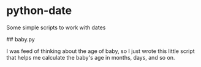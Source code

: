 # python-date

Some simple scripts to work with dates

## baby.py

I was feed of thinking about the age of baby, so I just wrote this little script that helps me calculate the baby's age in months, days, and so on.